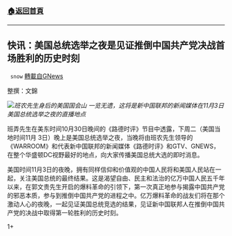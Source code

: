 ###  [:house:返回首頁](https://github.com/ourhimalayas/txt)
---

## 快讯：美国总统选举之夜是见证推倒中国共产党决战首场胜利的历史时刻
` snow` [轉載自GNews](https://gnews.org/zh-hans/507642/)

整撰：文錦

![]()![](https://gnews-media-offload.s3.amazonaws.com/wp-content/uploads/2020/10/31002439/%E5%9B%BE%E7%89%87-1-21.png)*班农先生身后的美国国会山 一览无遗，这将是新中国联邦的新闻媒体在11月3日美国总统选举之夜的直播地点*

班弄先生在美东时间10月30日晚间的《路德时评》节目中透露，下周二（美国当地时间11月 3日）晚上是美国总统选举之夜，当晚将由班农先生领导的《WARROOM》和代表新中国联邦的新闻媒体《路德时评》和GTV、GNEWS，在整个华盛顿DC视野最好的地点，向大家传播美国总统大选的即时消息。

美国时间11月3日的夜晚，拥有同样信仰和价值观的中国人民将和美国人民站在一起，关注美国总统的最终结果。这是渴望自由、民主和法治的亿万中国人民五千年以来，在郭文贵先生开启的爆料革命的引领下，第一次真正地参与揭露中国共产党的邪恶本质，参与到推倒中国共产党的进程之中。亿万爆料革命的战友们将在那个激动人心的夜晚，一起见证美国总统竞选的结果，见证新中国联邦人在推倒中国共产党的决战中取得第一轮胜利的历史时刻。

1+
